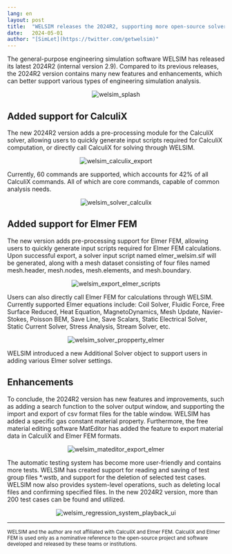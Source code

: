 ```yaml
---
lang: en
layout: post
title:  "WELSIM releases the 2024R2, supporting more open-source solvers"
date:   2024-05-01
author: "[SimLet](https://twitter.com/getwelsim)"
---
```



The general-purpose engineering simulation software WELSIM has released its latest 2024R2 (internal version 2.9). Compared to its previous releases, the 2024R2 version contains many new features and enhancements, which can better support various types of engineering simulation analysis.
<p align="center">
  <img src="\assets\blog\20240501\welsim_splash.png" alt="welsim_splash" />
</p>


## Added support for CalculiX
The new 2024R2 version adds a pre-processing module for the CalculiX solver, allowing users to quickly generate input scripts required for CalculiX computation, or directly call CalculiX for solving through WELSIM.
<p align="center">
  <img src="\assets\blog\20240501\welsim_calculix_export.png" alt="welsim_calculix_export" />
</p>

Currently, 60 commands are supported, which accounts for 42% of all CalculiX commands. All of which are core commands, capable of common analysis needs.
<p align="center">
  <img src="\assets\blog\20240501\welsim_solver_calculix.png" alt="welsim_solver_calculix" />
</p>


## Added support for Elmer FEM
The new version adds pre-processing support for Elmer FEM, allowing users to quickly generate input scripts required for Elmer FEM calculations. Upon successful export, a solver input script named elmer_welsim.sif will be generated, along with a mesh dataset consisting of four files named mesh.header, mesh.nodes, mesh.elements, and mesh.boundary.
<p align="center">
  <img src="\assets\blog\20240501\welsim_export_elmer_scripts.png" alt="welsim_export_elmer_scripts" />
</p>

Users can also directly call Elmer FEM for calculations through WELSIM. Currently supported Elmer equations include: Coil Solver, Fluidic Force, Free Surface Reduced, Heat Equation, MagnetoDynamics, Mesh Update, Navier-Stokes, Poisson BEM, Save Line, Save Scalars, Static Electrical Solver, Static Current Solver, Stress Analysis, Stream Solver, etc.
<p align="center">
  <img src="\assets\blog\20240501\welsim_solver_propperty_elmer.png" alt="welsim_solver_propperty_elmer" />
</p>


WELSIM introduced a new Additional Solver object to support users in adding various Elmer solver settings.

## Enhancements
To conclude, the 2024R2 version has new features and improvements, such as adding a search function to the solver output window, and supporting the import and export of csv format files for the table window. WELSIM has added a specific gas constant material property. Furthermore, the free material editing software MatEditor has added the feature to export material data in CalculiX and Elmer FEM formats.
<p align="center">
  <img src="\assets\blog\20240501\welsim_mateditor_export_elmer.png" alt="welsim_mateditor_export_elmer" />
</p>


The automatic testing system has become more user-friendly and contains more tests. WELSIM has created support for reading and saving of test group files *.wstb, and support for the deletion of selected test cases. WELSIM now also provides system-level operations, such as deleting local files and confirming specified files. In the new 2024R2 version, more than 200 test cases can be found and utilized.
<p align="center">
  <img src="\assets\blog\20240501\welsim_regression_system_playback_ui.png" alt="welsim_regression_system_playback_ui" />
</p>


---
<small>
WELSIM and the author are not affiliated with CalculiX and Elmer FEM. CalculiX and Elmer FEM is used only as a nominative reference to the open-source project and software developed and released by these teams or institutions.
</small>
